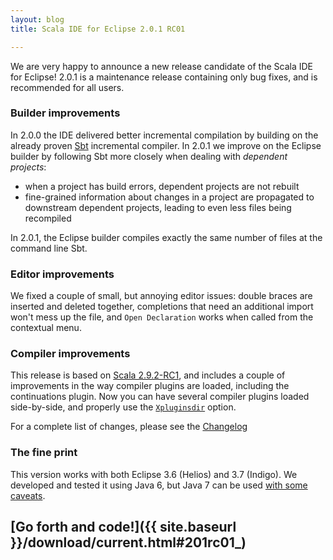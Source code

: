 ```yaml
---
layout: blog
title: Scala IDE for Eclipse 2.0.1 RC01

---
```


We are very happy to announce a new release candidate of the Scala IDE for Eclipse! 2.0.1 is
a maintenance release containing only bug fixes, and is recommended for all users.

### Builder improvements

In 2.0.0 the IDE delivered better incremental compilation by building on the already
proven [Sbt][sbt] incremental compiler. In 2.0.1 we improve on the Eclipse builder by following Sbt
more closely when dealing with *dependent projects*: 

* when a project has build errors, dependent projects are not rebuilt
* fine-grained information about changes in a project are propagated to downstream dependent
  projects, leading to even less files being recompiled

In 2.0.1, the Eclipse builder compiles exactly the same number of files at the command line Sbt.

### Editor improvements

We fixed a couple of small, but annoying editor issues: double braces are inserted and deleted
together, completions that need an additional import won't mess up the file, and `Open Declaration`
works when called from the contextual menu.

### Compiler improvements

This release is based on [Scala 2.9.2-RC1][scala], and includes a couple of improvements in the way compiler
plugins are loaded, including the continuations plugin. Now you can have several compiler plugins loaded
side-by-side, and properly use the [`Xpluginsdir`](http://scala-ide.org/docs/tutorials/continuations-plugin/index.html) option.

For a complete list of changes, please see the [Changelog][clog]

### The fine print

This version works with both Eclipse 3.6 (Helios) and 3.7 (Indigo). We developed and tested it using 
Java 6, but Java 7 can be used [with some caveats][ide-java7].

## [Go forth and code!]({{ site.baseurl }}/download/current.html#201rc01_)

[clog]: /docs/changelog.html#release-scala-ide-2-0-x
[sbt]: http://www.scala-sbt.org/
[scala]: http://www.scala-lang.org/
[ide-java7]: /blog/java-7.html

